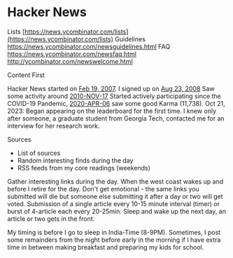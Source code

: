 # Hacker News

Lists [https://news.ycombinator.com/lists](https://news.ycombinator.com/lists)
Guidelines https://news.ycombinator.com/newsguidelines.html
FAQ https://news.ycombinator.com/newsfaq.html
http://ycombinator.com/newswelcome.html

Content First

Hacker News started on [Feb 19, 2007](https://news.ycombinator.com/front?day=2007-02-19).
I signed up on [Aug 23, 2008](https://news.ycombinator.com/front?day=2008-08-23)
Saw some activity around [2010-NOV-17](https://web.archive.org/web/20101117063322/https://news.ycombinator.com/user?id=Brajeshwar)
Started actively participating since the COVID-19 Pandemic, [2020-APR-06](https://web.archive.org/web/20200406075341/https://news.ycombinator.com/user?id=Brajeshwar) saw some good Karma (11,738).
Oct 21, 2023: Began appearing on the leaderboard for the first time. I knew only after someone, a graduate student from Georgia Tech, contacted me for an interview for her research work.

Sources

- List of sources
- Random interesting finds during the day
- RSS feeds from my core readings (weekends)

Gather interesting links during the day.
When the west coast wakes up and before I retire for the day.
Don't get emotional - the same links you submitted will die but someone else submitting it after a day or two will get voted.
Submission of a single article every 10-15 minute interval (timer) or burst of 4-article each every 20-25min. Sleep and wake up the next day, an article or two gets in the front.

My timing is before I go to sleep in India-Time (8-9PM). Sometimes, I post some remainders from the night before early in the morning if I have extra time in between making breakfast and preparing my kids for school.

[^HackerNews]: [Hacker News](https://en.wikipedia.org/wiki/Hacker_News) (HN) is a website focusing on computer science and entrepreneurship. It is run by Y Combinator. In general, content that can be submitted is defined as “anything that gratifies one’s intellectual curiosity.” The word hacker in “Hacker News” is used in its original meaning and refers to the hacker culture which consists of people who enjoy tinkering with technology.